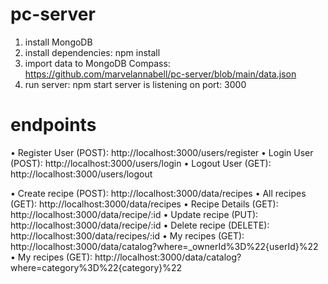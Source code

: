 # pc-server
1. install MongoDB
2. install dependencies: npm install
3. import data to MongoDB Compass: https://github.com/marvelannabell/pc-server/blob/main/data.json
4. run server: npm start
   server is listening on port: 3000
   
# endpoints
•	Register User (POST): http://localhost:3000/users/register
•	Login User (POST): http://localhost:3000/users/login
•	Logout User (GET): http://localhost:3000/users/logout

•	Create recipe (POST): http://localhost:3000/data/recipes
•	All recipes (GET): http://localhost:3000/data/recipes
•	Recipe Details (GET): http://localhost:3000/data/recipe/:id
•	Update recipe (PUT): http://localhost:3000/data/recipe/:id
•	Delete recipe (DELETE):  http://localhost:300/data/recipes/:id
•	My recipes (GET): http://localhost:3000/data/catalog?where=_ownerId%3D%22{userId}%22
•	My recipes (GET): http://localhost:3000/data/catalog?where=category%3D%22{category}%22

